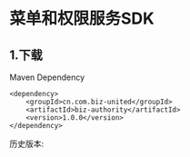 # 菜单和权限服务SDK

## 1.下载

Maven Dependency

```
<dependency>
    <groupId>cn.com.biz-united</groupId>
    <artifactId>biz-authority</artifactId>
    <version>1.0.0</version>
</dependency>
```

历史版本:



